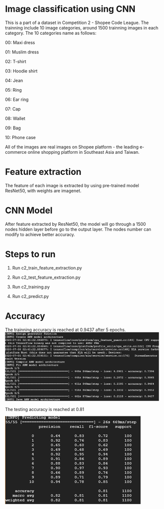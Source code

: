 # Image classification using CNN

This is a part of a dataset in Competition 2 - Shopee Code League. The trainning include 10 image categories, around 1500 trainning images in each category. The 10 categories name as follows:

00: Maxi dress

01: Muslim dress

02: T-shirt

03: Hoodie shirt

04: Jean

05: Ring

06: Ear ring

07: Cap

08: Wallet

09: Bag

10: Phone case

All of the images are real images on Shopee platform - the leading e-commerce online shopping platform in Southeast Asia and Taiwan.

# Feature extraction

The feature of each image is extracted by using pre-trained model ResNet50, with weights are imagenet.

# CNN Model

After feature extracted by ResNet50, the model will go through a 1500 nodes hidden layer before go to the output layer. The nodes number can modify to achieve better accuracy.

# Steps to run

1. Run c2_train_feature_extraction.py

2. Run c2_test_feature_extraction.py

3. Run c2_training.py

4. Run c2_predict.py

# Accuracy

The trainning accuracy is reached at 0.9437 after 5 epochs.
![Training Accuracy](https://github.com/neumotngayem/Image-classification-using-CNN/blob/master/Trainning.png?raw=true)

The testing accuracy is reached at 0.81

![Testing Accuracy](https://github.com/neumotngayem/Image-classification-using-CNN/blob/master/Testing.png?raw=true)
